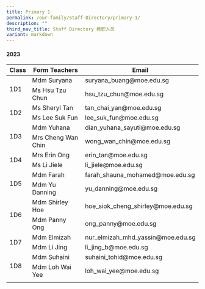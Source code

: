 ```yaml
---
title: Primary 1
permalink: /our-family/Staff-Directory/primary-1/
description: ""
third_nav_title: Staff Directory 教职人员
variant: markdown
---
```

#### 2023

<table>
<thead>
  <tr>
    <th>Class</th>
    <th>Form Teachers</th>
    <th>Email</th>
  </tr>
</thead>
<tbody>
  <tr>
    <td rowspan="2">1D1</td>
     <td>Mdm Suryana </td>
    <td>suryana_buang@moe.edu.sg</td>
  </tr>
  <tr>
    <td>Ms Hsu Tzu Chun</td>
    <td>hsu_tzu_chun@moe.edu.sg</td>
  </tr>
  <tr>
		<td rowspan="2">1D2</td>
    <td>Ms Sheryl Tan</td>
    <td>tan_chai_yan@moe.edu.sg</td>
  </tr>
  <tr>
    <td>Ms Lee Suk Fun</td>
    <td>lee_suk_fun@moe.edu.sg</td>
  </tr>
  <tr>
    <td rowspan="2">1D3</td>
		<td>Mdm Yuhana</td>
    <td>dian_yuhana_sayuti@moe.edu.sg</td>
  </tr>
  <tr>
    <td>Mrs Cheng Wan Chin</td>
    <td>wong_wan_chin@moe.edu.sg</td>
  </tr>
  <tr>
		<td rowspan="2">1D4</td>
    <td>Mrs Erin Ong</td>
    <td>erin_tan@moe.edu.sg</td>
  </tr>
  <tr>
    <td>Ms Li Jiele</td>
    <td>li_jiele@moe.edu.sg</td>
  </tr>
  <tr>
		<td rowspan="2">1D5</td>
    <td>Mdm Farah</td>
    <td>farah_shauna_mohamed@moe.edu.sg</td>
  </tr>
  <tr>
    <td>Mdm Yu Danning</td>
    <td>yu_danning@moe.edu.sg</td>
  </tr>
  <tr>
		<td rowspan="2">1D6</td>
    <td>Mdm Shirley Hoe</td>
    <td>hoe_siok_cheng_shirley@moe.edu.sg</td>
  </tr>
  <tr>
    <td>Mdm Panny Ong</td>
    <td>ong_panny@moe.edu.sg</td>
  </tr>
    <tr>
		<td rowspan="2">1D7</td>
    <td>Mdm Elmizah</td>
    <td>nur_elmizah_mhd_yassin@moe.edu.sg</td>
  </tr>
  <tr>
    <td>Mdm Li Jing</td>
    <td>li_jing_b@moe.edu.sg</td>
  </tr>
  <tr>
		<td rowspan="2">1D8</td>
    <td>Mdm Suhaini</td>
    <td>suhaini_tohid@moe.edu.sg</td>
  </tr>
	<tr>
    <td>Mdm Loh Wai Yee</td>
    <td>loh_wai_yee@moe.edu.sg</td>
  </tr>
	    <tr><td rowspan="2"></td>
</tr></tbody>
</table>